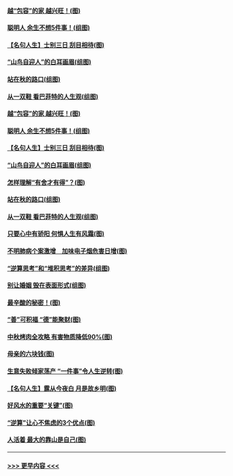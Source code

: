#### [越“包容”的家 越兴旺！(图)](../pages/p8/907328.md?t=09160122) 
#### [聪明人 余生不想5件事！(组图)](../pages/p8/907364.md?t=09160122) 
#### [【名句人生】士别三日 刮目相待(图)](../pages/p8/906988.md?t=09160122) 
#### [“山鸟自迎人”的白耳画眉(组图)](../pages/p8/907332.md?t=09160122) 
#### [站在秋的路口(组图)](../pages/p8/906914.md?t=09160122) 
#### [从一双鞋 看巴菲特的人生观(组图)](../pages/p8/907311.md?t=09160122) 
#### [越“包容”的家 越兴旺！(图)](../pages/p8/907328.md?t=09160122) 
#### [聪明人 余生不想5件事！(组图)](../pages/p8/907364.md?t=09160122) 
#### [【名句人生】士别三日 刮目相待(图)](../pages/p8/906988.md?t=09160122) 
#### [“山鸟自迎人”的白耳画眉(组图)](../pages/p8/907332.md?t=09160122) 
#### [怎样理解“有舍才有得”？(图)](../pages/p8/906872.md?t=09160122) 
#### [站在秋的路口(组图)](../pages/p8/906914.md?t=09160122) 
#### [从一双鞋 看巴菲特的人生观(组图)](../pages/p8/907311.md?t=09160122) 
#### [只要心中有骄阳 何惧人生有风霜(图)](../pages/p8/907320.md?t=09160122) 
#### [不明肺病个案激增　加味电子烟危害日增(图)](../pages/p8/907307.md?t=09160122) 
#### [“逆算思考”和“堆积思考”的差异(组图)](../pages/p8/907229.md?t=09160122) 
#### [别让婚姻 毁在表面形式(组图)](../pages/p8/907118.md?t=09160122) 
#### [最辛酸的秘密！(图)](../pages/p8/906327.md?t=09160122) 
#### [“善”可积福 “德”能聚财(图)](../pages/p8/906906.md?t=09160122) 
#### [中秋烤肉全攻略 有害物质降低90%(图)](../pages/p8/907227.md?t=09160122) 
#### [母亲的六块钱(图)](../pages/p8/907107.md?t=09160122) 
#### [生意失败倾家荡产 “一件事”令人生逆转(图)](../pages/p8/907101.md?t=09160122) 
#### [【名句人生】露从今夜白 月是故乡明(图)](../pages/p8/906558.md?t=09160122) 
#### [好风水的重要“关键”(图)](../pages/p8/907087.md?t=09160122) 
#### [“逆算”让心不焦虑的3个优点(图)](../pages/p8/907070.md?t=09160122) 
#### [人活着 最大的靠山是自己(图)](../pages/p8/906329.md?t=09160122) 

----
#### [ >>> 更早内容 <<< ](../indexes/p8-earlier.md)
